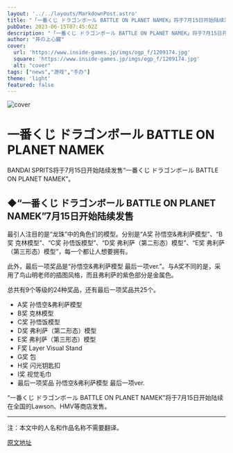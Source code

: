 ```yaml
---
layout: '../../layouts/MarkdownPost.astro'
title: "「一番くじ ドラゴンボール BATTLE ON PLANET NAMEK」将于7月15日开始陆续发售！原作封面再现的「悟空&弗利萨」手办备受瞩目"
pubDate: 2023-06-15T07:45:02Z
description: "「一番くじ ドラゴンボール BATTLE ON PLANET NAMEK」将于7月15日开始陆续发售！原作封面再现的「悟空&弗利萨」手办备受瞩目"
author: "井の上心臓"
cover:
  url: 'https://www.inside-games.jp/imgs/ogp_f/1209174.jpg'
  square: 'https://www.inside-games.jp/imgs/ogp_f/1209174.jpg'
  alt: "cover"
tags: ["news","游戏","手办"]
theme: 'light'
featured: false
---
```


![cover](https://www.inside-games.jp/imgs/ogp_f/1209174.jpg)

# 一番くじ ドラゴンボール BATTLE ON PLANET NAMEK

BANDAI SPRITS将于7月15日开始陆续发售“一番くじ ドラゴンボール BATTLE ON PLANET NAMEK”。

## ◆“一番くじ ドラゴンボール BATTLE ON PLANET NAMEK”7月15日开始陆续发售

最引人注目的是“龙珠”中的角色们的模型。分别是“A奖 孙悟空&弗利萨模型”、“B奖 克林模型”、“C奖 孙悟饭模型”、“D奖 弗利萨（第二形态）模型”、“E奖 弗利萨（第三形态）模型”，每一个都让人想要拥有。

此外，最后一项奖品是“孙悟空&弗利萨模型 最后一项ver.”。与A奖不同的是，采用了鸟山明老师的插图风格，而且弗利萨的紫色部分是金属色。

总共有9个等级的24种奖品，还有最后一项奖品共25个。

- A奖 孙悟空&弗利萨模型
- B奖 克林模型
- C奖 孙悟饭模型
- D奖 弗利萨（第二形态）模型
- E奖 弗利萨（第三形态）模型
- F奖 Layer Visual Stand
- G奖 包
- H奖 闪光钥匙扣
- I奖 视觉毛巾
- 最后一项奖品 孙悟空&弗利萨模型 最后一项ver.

“一番くじ ドラゴンボール BATTLE ON PLANET NAMEK”将于7月15日开始陆续在全国的Lawson、HMV等商店发售。 

---

注：本文中的人名和作品名称不需要翻译。

  [原文地址](https://www.inside-games.jp/article/2023/06/15/146590.html)